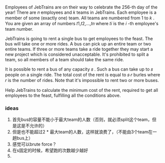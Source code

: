 Employees of JebTrains are on their way to celebrate the 256-th day of the year! There are 𝑛
 employees and 𝑘
 teams in JebTrains. Each employee is a member of some (exactly one) team. All teams are numbered from 1
 to 𝑘
. You are given an array of numbers 𝑡1,𝑡2,…,𝑡𝑛
 where 𝑡𝑖
 is the 𝑖
-th employee's team number.

JebTrains is going to rent a single bus to get employees to the feast. The bus will take one or more rides. A bus can pick up an entire team or two entire teams. If three or more teams take a ride together they may start a new project which is considered unacceptable. It's prohibited to split a team, so all members of a team should take the same ride.

It is possible to rent a bus of any capacity 𝑠
. Such a bus can take up to 𝑠
 people on a single ride. The total cost of the rent is equal to 𝑠⋅𝑟
 burles where 𝑟
 is the number of rides. Note that it's impossible to rent two or more buses.

Help JebTrains to calculate the minimum cost of the rent, required to get all employees to the feast, fulfilling all the conditions above.

### ideas
1. 首先bus的容量不能小于最大team的人数（否则，就必须split这个team，但是这是不允许的）
2. 但是也不能超过2 * 最大team的人数，这样就浪费了，（不能由3个team在一趟bus上）
3. 感觉可以brute force？
4. 在s固定的时候，希望跑的次数越少越好
5. 